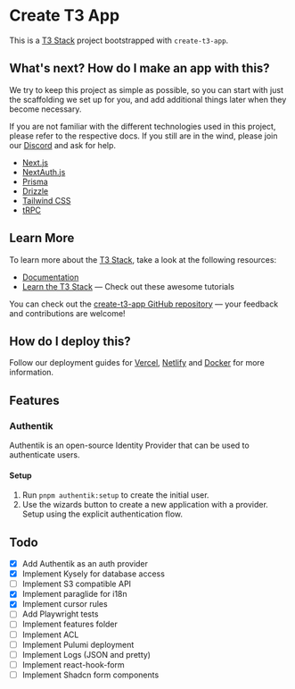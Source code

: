 # Create T3 App

This is a [T3 Stack](https://create.t3.gg/) project bootstrapped with `create-t3-app`.

## What's next? How do I make an app with this?

We try to keep this project as simple as possible, so you can start with just the scaffolding we set up for you, and add additional things later when they become necessary.

If you are not familiar with the different technologies used in this project, please refer to the respective docs. If you still are in the wind, please join our [Discord](https://t3.gg/discord) and ask for help.

- [Next.js](https://nextjs.org)
- [NextAuth.js](https://next-auth.js.org)
- [Prisma](https://prisma.io)
- [Drizzle](https://orm.drizzle.team)
- [Tailwind CSS](https://tailwindcss.com)
- [tRPC](https://trpc.io)

## Learn More

To learn more about the [T3 Stack](https://create.t3.gg/), take a look at the following resources:

- [Documentation](https://create.t3.gg/)
- [Learn the T3 Stack](https://create.t3.gg/en/faq#what-learning-resources-are-currently-available) — Check out these awesome tutorials

You can check out the [create-t3-app GitHub repository](https://github.com/t3-oss/create-t3-app) — your feedback and contributions are welcome!

## How do I deploy this?

Follow our deployment guides for [Vercel](https://create.t3.gg/en/deployment/vercel), [Netlify](https://create.t3.gg/en/deployment/netlify) and [Docker](https://create.t3.gg/en/deployment/docker) for more information.


## Features

### Authentik

Authentik is an open-source Identity Provider that can be used to authenticate users.

#### Setup

1. Run `pnpm authentik:setup` to create the initial user.
2. Use the wizards button to create a new application with a provider. Setup using the explicit authentication flow.


## Todo

- [x] Add Authentik as an auth provider
- [x] Implement Kysely for database access
- [ ] Implement S3 compatible API
- [x] Implement paraglide for i18n
- [x] Implement cursor rules
- [ ] Add Playwright tests
- [ ] Implement features folder
- [ ] Implement ACL
- [ ] Implement Pulumi deployment
- [ ] Implement Logs (JSON and pretty)
- [ ] Implement react-hook-form
- [ ] Implement Shadcn form components